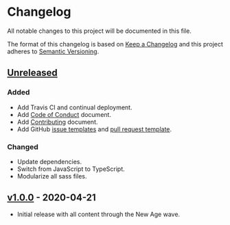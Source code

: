 # Changelog

All notable changes to this project will be documented in this file.

The format of this changelog is based on [Keep a Changelog](https://keepachangelog.com) and this project adheres to [Semantic Versioning](https://semver.org/).

## [Unreleased](https://github.com/Susurrus-LLC/aeons-end-randomizer/compare/v1.0.0...HEAD)

### Added

- Add Travis CI and continual deployment.
- Add [Code of Conduct](https://github.com/Susurrus-LLC/aeons-end-randomizer/blob/master/.github/CODE_OF_CONDUCT.md) document.
- Add [Contributing](https://github.com/Susurrus-LLC/aeons-end-randomizer/blob/master/.github/CONTRIBUTING.md) document.
- Add GitHub [issue templates](https://github.com/Susurrus-LLC/aeons-end-randomizer/tree/master/.github/ISSUE_TEMPLATE) and [pull request template](https://github.com/Susurrus-LLC/aeons-end-randomizer/tree/master/.github/PULL_REQUEST_TEMPLATE).

### Changed

- Update dependencies.
- Switch from JavaScript to TypeScript.
- Modularize all sass files.

## [v1.0.0](https://github.com/Susurrus-LLC/aeons-end-randomizer/compare/2ed7218fc5ebb58f892be82e5731a7a3eee8f9d8...v1.0.0) - 2020-04-21

- Initial release with all content through the New Age wave.
